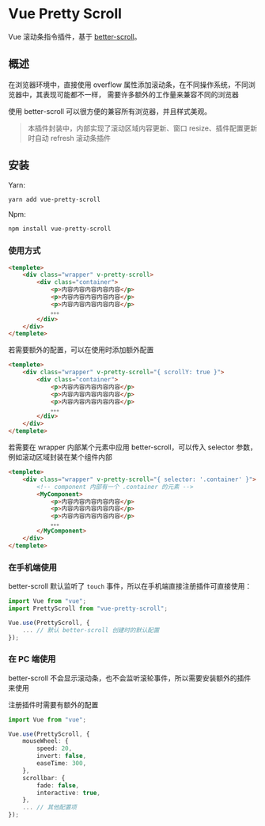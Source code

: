 # Vue Pretty Scroll

Vue 滚动条指令插件，基于 [better-scroll](https://better-scroll.github.io/docs/zh-CN/)。

## 概述

在浏览器环境中，直接使用 overflow 属性添加滚动条，在不同操作系统，不同浏览器中，其表现可能都不一样，
需要许多额外的工作量来兼容不同的浏览器

使用 better-scroll 可以很方便的兼容所有浏览器，并且样式美观。

> 本插件封装中，内部实现了滚动区域内容更新、窗口 resize、插件配置更新 时自动 refresh 滚动条插件

## 安装

Yarn:

```bash
yarn add vue-pretty-scroll
```

Npm:

```bash
npm install vue-pretty-scroll
```

### 使用方式

```html
<templete>
    <div class="wrapper" v-pretty-scroll>
        <div class="container">
            <p>内容内容内容内容内容</p>
            <p>内容内容内容内容内容</p>
            <p>内容内容内容内容内容</p>
            。。。
        </div>
    </div>
</templete>
```

若需要额外的配置，可以在使用时添加额外配置

```html
<templete>
    <div class="wrapper" v-pretty-scroll="{ scrollY: true }">
        <div class="container">
            <p>内容内容内容内容内容</p>
            <p>内容内容内容内容内容</p>
            <p>内容内容内容内容内容</p>
            。。。
        </div>
    </div>
</templete>
```

若需要在 wrapper 内部某个元素中应用 better-scroll，可以传入 selector 参数，例如滚动区域封装在某个组件内部

```html
<templete>
    <div class="wrapper" v-pretty-scroll="{ selector: '.container' }">
        <!-- component 内部有一个 .container 的元素 -->
        <MyComponent>
            <p>内容内容内容内容内容</p>
            <p>内容内容内容内容内容</p>
            <p>内容内容内容内容内容</p>
            。。。
        </MyComponent>
    </div>
</templete>
```

### 在手机端使用

better-scroll 默认监听了 `touch` 事件，所以在手机端直接注册插件可直接使用：

```ts
import Vue from "vue";
import PrettyScroll from "vue-pretty-scroll";

Vue.use(PrettyScroll, {
    ... // 默认 better-scroll 创建时的默认配置
});
```

### 在 PC 端使用

better-scroll 不会显示滚动条，也不会监听滚轮事件，所以需要安装额外的插件来使用

注册插件时需要有额外的配置

```ts
import Vue from "vue";

Vue.use(PrettyScroll, {
    mouseWheel: {
        speed: 20,
        invert: false,
        easeTime: 300,
    },
    scrollbar: {
        fade: false,
        interactive: true,
    },
    ... // 其他配置项
});
```
